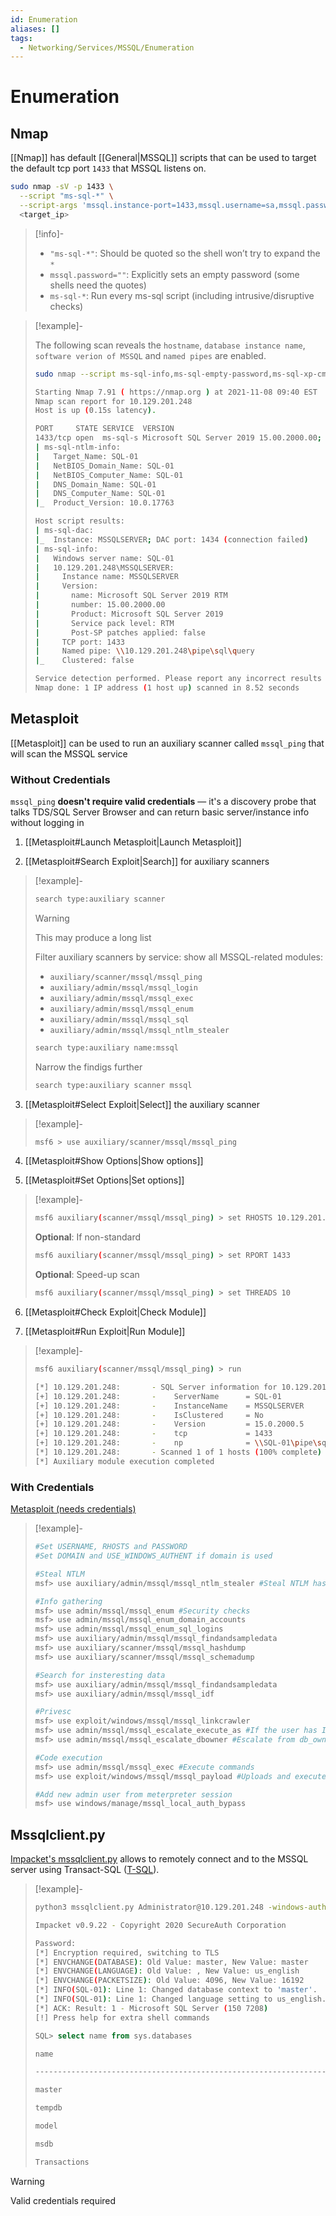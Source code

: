```yaml
---
id: Enumeration
aliases: []
tags:
  - Networking/Services/MSSQL/Enumeration
---
```


# Enumeration

<!-- Nmap {{{-->
## Nmap

[[Nmap]] has default [[General|MSSQL]] scripts that can be used to target
the default tcp port `1433` that MSSQL listens on.

```sh
sudo nmap -sV -p 1433 \
  --script "ms-sql-*" \
  --script-args 'mssql.instance-port=1433,mssql.username=sa,mssql.password="",mssql.instance-name=MSSQLSERVER' \
  <target_ip>
```

<!-- Info {{{-->
> [!info]-
>
> - `"ms-sql-*"`: Should be quoted so the shell won’t try to expand the `*`
> - `mssql.password=""`: Explicitly sets an empty password
>    (some shells need the quotes)
> - `ms-sql-*`: Run every ms-sql script
>    (including intrusive/disruptive checks)
<!-- }}} -->

<!-- Example {{{-->
> [!example]-
>
> The following scan reveals the `hostname`, `database instance name`, `software
> verion of MSSQL` and `named pipes` are enabled.
>
> ```sh
> sudo nmap --script ms-sql-info,ms-sql-empty-password,ms-sql-xp-cmdshell,ms-sql-config,ms-sql-ntlm-info,ms-sql-tables,ms-sql-hasdbaccess,ms-sql-dac,ms-sql-dump-hashes --script-args mssql.instance-port=1433,mssql.username=sa,mssql.password=,mssql.instance-name=MSSQLSERVER -sV -p 1433 10.129.201.248
> ```
> ```sh
> Starting Nmap 7.91 ( https://nmap.org ) at 2021-11-08 09:40 EST
> Nmap scan report for 10.129.201.248
> Host is up (0.15s latency).
>
> PORT     STATE SERVICE  VERSION
> 1433/tcp open  ms-sql-s Microsoft SQL Server 2019 15.00.2000.00; RTM
> | ms-sql-ntlm-info: 
> |   Target_Name: SQL-01
> |   NetBIOS_Domain_Name: SQL-01
> |   NetBIOS_Computer_Name: SQL-01
> |   DNS_Domain_Name: SQL-01
> |   DNS_Computer_Name: SQL-01
> |_  Product_Version: 10.0.17763
>
> Host script results:
> | ms-sql-dac: 
> |_  Instance: MSSQLSERVER; DAC port: 1434 (connection failed)
> | ms-sql-info: 
> |   Windows server name: SQL-01
> |   10.129.201.248\MSSQLSERVER: 
> |     Instance name: MSSQLSERVER
> |     Version: 
> |       name: Microsoft SQL Server 2019 RTM
> |       number: 15.00.2000.00
> |       Product: Microsoft SQL Server 2019
> |       Service pack level: RTM
> |       Post-SP patches applied: false
> |     TCP port: 1433
> |     Named pipe: \\10.129.201.248\pipe\sql\query
> |_    Clustered: false
>
> Service detection performed. Please report any incorrect results at https://nmap.org/submit/ .
> Nmap done: 1 IP address (1 host up) scanned in 8.52 seconds
> ```
<!-- }}} -->

<!-- }}} -->

<!-- Metasploit {{{-->
## Metasploit

[[Metasploit]] can be used to run an auxiliary scanner called `mssql_ping` that
will scan the MSSQL service

### Without Credentials

`mssql_ping` **doesn't require valid credentials** — it's a discovery probe that
talks TDS/SQL Server Browser and can return basic server/instance info without
logging in

1. [[Metasploit#Launch Metasploit|Launch Metasploit]]

2. [[Metasploit#Search Exploit|Search]] for auxiliary scanners

<!-- Example {{{-->
> [!example]-
>
> ```sh
> search type:auxiliary scanner
> ```
>
> > [!warning]
> >
> > This may produce a long list
> >
>
> Filter auxiliary scanners by service:
> show all MSSQL-related modules:
>
> - `auxiliary/scanner/mssql/mssql_ping`
> - `auxiliary/admin/mssql/mssql_login`
> - `auxiliary/admin/mssql/mssql_exec`
> - `auxiliary/admin/mssql/mssql_enum`
> - `auxiliary/admin/mssql/mssql_sql`
> - `auxiliary/admin/mssql/mssql_ntlm_stealer`
>
> ```sh
> search type:auxiliary name:mssql
> ```
>
> Narrow the findigs further
>
> ```sh
> search type:auxiliary scanner mssql
> ```
<!-- }}} -->

3. [[Metasploit#Select Exploit|Select]] the auxiliary scanner

<!-- Example {{{-->
> [!example]-
>
> ```sh
> msf6 > use auxiliary/scanner/mssql/mssql_ping
> ```
<!-- }}} -->

4. [[Metasploit#Show Options|Show options]]

5. [[Metasploit#Set Options|Set options]]

<!-- Example {{{-->
> [!example]-
>
> ```sh
> msf6 auxiliary(scanner/mssql/mssql_ping) > set RHOSTS 10.129.201.248
> ```
>
> **Optional**: If non-standard
>
> ```sh
> msf6 auxiliary(scanner/mssql/mssql_ping) > set RPORT 1433
> ```
>
> **Optional**: Speed-up scan
>
> ```sh
> msf6 auxiliary(scanner/mssql/mssql_ping) > set THREADS 10
> ```
<!-- }}} -->

6. [[Metasploit#Check Exploit|Check Module]]

7. [[Metasploit#Run Exploit|Run Module]]

<!-- Example {{{-->
> [!example]-
>
>```sh
>msf6 auxiliary(scanner/mssql/mssql_ping) > run
>```
>```sh
>[*] 10.129.201.248:       - SQL Server information for 10.129.201.248:
>[+] 10.129.201.248:       -    ServerName      = SQL-01
>[+] 10.129.201.248:       -    InstanceName    = MSSQLSERVER
>[+] 10.129.201.248:       -    IsClustered     = No
>[+] 10.129.201.248:       -    Version         = 15.0.2000.5
>[+] 10.129.201.248:       -    tcp             = 1433
>[+] 10.129.201.248:       -    np              = \\SQL-01\pipe\sql\query
>[*] 10.129.201.248:       - Scanned 1 of 1 hosts (100% complete)
>[*] Auxiliary module execution completed
>```
<!-- }}} -->

### With Credentials

[Metasploit (needs credentials)](https://book.hacktricks.wiki/en/network-services-pentesting/pentesting-mssql-microsoft-sql-server/index.html#metasploit-need-creds)

> [!example]-
>
>
> ```sh
> #Set USERNAME, RHOSTS and PASSWORD
> #Set DOMAIN and USE_WINDOWS_AUTHENT if domain is used
>
> #Steal NTLM
> msf> use auxiliary/admin/mssql/mssql_ntlm_stealer #Steal NTLM hash, before executing run Responder
>
> #Info gathering
> msf> use admin/mssql/mssql_enum #Security checks
> msf> use admin/mssql/mssql_enum_domain_accounts
> msf> use admin/mssql/mssql_enum_sql_logins
> msf> use auxiliary/admin/mssql/mssql_findandsampledata
> msf> use auxiliary/scanner/mssql/mssql_hashdump
> msf> use auxiliary/scanner/mssql/mssql_schemadump
>
> #Search for insteresting data
> msf> use auxiliary/admin/mssql/mssql_findandsampledata
> msf> use auxiliary/admin/mssql/mssql_idf
>
> #Privesc
> msf> use exploit/windows/mssql/mssql_linkcrawler
> msf> use admin/mssql/mssql_escalate_execute_as #If the user has IMPERSONATION privilege, this will try to escalate
> msf> use admin/mssql/mssql_escalate_dbowner #Escalate from db_owner to sysadmin
>
> #Code execution
> msf> use admin/mssql/mssql_exec #Execute commands
> msf> use exploit/windows/mssql/mssql_payload #Uploads and execute a payload
>
> #Add new admin user from meterpreter session
> msf> use windows/manage/mssql_local_auth_bypass
> ```

<!-- }}} -->

<!-- Mssqlclient.py {{{-->
## Mssqlclient.py

[Impacket's mssqlclient.py](https://github.com/fortra/impacket/blob/master/examples/mssqlclient.py)
allows to remotely connect and to the MSSQL server using Transact-SQL
([T-SQL](https://learn.microsoft.com/en-us/sql/t-sql/language-reference?view=sql-server-ver17)).

<!-- Example {{{-->
> [!example]-
>
> ```sh
> python3 mssqlclient.py Administrator@10.129.201.248 -windows-auth
> ```
>
> ```sh
> Impacket v0.9.22 - Copyright 2020 SecureAuth Corporation
>
> Password:
> [*] Encryption required, switching to TLS
> [*] ENVCHANGE(DATABASE): Old Value: master, New Value: master
> [*] ENVCHANGE(LANGUAGE): Old Value: , New Value: us_english
> [*] ENVCHANGE(PACKETSIZE): Old Value: 4096, New Value: 16192
> [*] INFO(SQL-01): Line 1: Changed database context to 'master'.
> [*] INFO(SQL-01): Line 1: Changed language setting to us_english.
> [*] ACK: Result: 1 - Microsoft SQL Server (150 7208) 
> [!] Press help for extra shell commands
> ```
>
> ```sql
> SQL> select name from sys.databases
> ```
>
> ```sh
> name
>
> --------------------------------------------------------------------------------------
>
> master
>
> tempdb
>
> model
>
> msdb
>
> Transactions
> ```
<!-- }}} -->

<!-- Warning {{{-->
> [!warning]
>
> Valid credentials required
<!-- }}} -->

<!-- }}} -->
